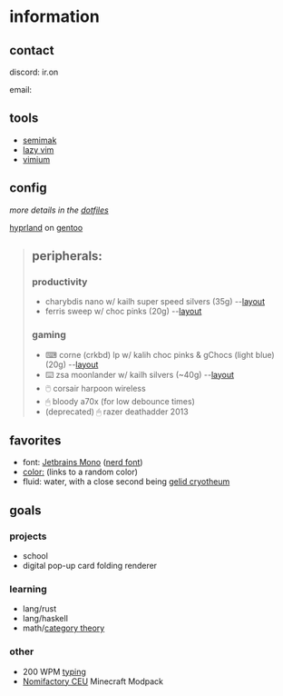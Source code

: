 # information

## contact

discord: ir.on

email: 

## tools

- [semimak](https://github.com/semilin/semimak)
- [lazy vim](http://www.lazyvim.org/) 
- [vimium](https://vimium.github.io/)

## config

*more details in the [dotfiles](https://github.com/i-r-o-n/dotfiles)*

[hyprland](https://hyprland.org) on [gentoo](https://gentoo.org)

> ## peripherals:
> 
> ### productivity
> 
> - charybdis nano w/ kailh super speed silvers (35g) --[layout](https://github.com/i-r-o-n/dotfiles/blob/main/qmk/keymaps/charybdis/keymap.c)
> - ferris sweep w/ choc pinks (20g) --[layout](https://github.com/i-r-o-n/dotfiles/blob/main/qmk/keymaps/sweep/keymap.c)
>   
> ### gaming
> 
> - ⌨ corne (crkbd) lp w/ kalih choc pinks & gChocs (light blue) (20g) --[layout](https://github.com/i-r-o-n/dotfiles/blob/main/qmk/keymaps/corne/keymap.c)
> - ⌨️ zsa moonlander w/ kailh silvers (~40g) --[layout](https://configure.zsa.io/embed/moonlander/layouts/RWWdl/latest/0)
> - 🖱️ corsair harpoon wireless
> - 🖱 bloody a70x (for low debounce times)
> - (deprecated) 🖱 razer deathadder 2013

## favorites

- font: [Jetbrains Mono](https://www.jetbrains.com/lp/mono/) ([nerd font](https://github.com/ryanoasis/nerd-fonts/releases/))
- [color:](http://randomcolour.com/) (links to a random color)
- fluid: water, with a close second being [gelid cryotheum](https://ftbwiki.org/Gelid_Cryotheum)

## goals

### projects

- school
- digital pop-up card folding renderer

### learning

- lang/rust
- lang/haskell
- math/[category theory](https://youtu.be/I8LbkfSSR58)

### other

- 200 WPM [typing](https://monkeytype.com/profile/Iron)
- [Nomifactory CEU](https://github.com/Nomi-CEu/Nomi-CEu) Minecraft Modpack
